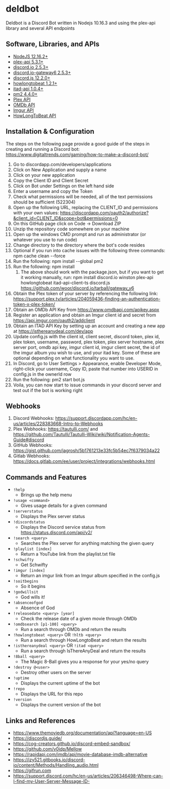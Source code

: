 # deldbot

Deldbot is a Discord Bot written in Nodejs 10.16.3 and using the plex-api library and several API endpoints

## Software, Libraries, and APIs

* [NodeJS 12.16.2+](https://nodejs.org/en/download/)
* [plex-api 5.3.1+](https://www.npmjs.com/package/plex-api/)
* [discord.io 2.5.3+](https://izy521.gitbooks.io/discord-io/content/)
* [discord.io-gateway6 2.5.3+](https://www.npmjs.com/package/discord.io/)
* [discord.js 12.2.0+](https://www.npmjs.com/package/discord.js/)
* [howlongtobeat 1.2.1+](https://www.npmjs.com/package/howlongtobeat/)
* [itad-api 1.0.4+](https://www.npmjs.com/package/itad-api-client-ts/)
* [pm2 4.4.0+](https://www.npmjs.com/package/pm2)
* [Plex API](https://github.com/Arcanemagus/plex-api/wiki/)
* [OMDb API](https://www.omdbapi.com/)
* [Imgur API](https://api.imgur.com/)
* [HowLongToBeat API](https://itad.docs.apiary.io/)

## Installation & Configuration

The steps on the following page provide a good guide of the steps in creating and running a Discord bot: https://www.digitaltrends.com/gaming/how-to-make-a-discord-bot/

1. Go to discordapp.com/developers/applications
1. Click on New Application and supply a name
1. Click on your new application 
1. Copy the Client ID and Client Secret
1. Click on Bot under Settings on the left hand side
1. Enter a username and copy the Token
1. Check what permissions will be needed, all of the text permissions should be sufficient (522304)
1. Open up the following URL, replacing the CLIENT_ID and permissions with your own values: https://discordapp.com/oauth2/authorize?&client_id=CLIENT_ID&scope=bot&permissions=0
1. On this GitHub page click on Code -> Download ZIP
1. Unzip the repository code somewhere on your machine
1. Open up the windows CMD prompt and run as administrator  (or whatever you use to run code)
1. Change directory to the directory where the bot's code resides
1. Optional if you run into cache issues with the following three commands: npm cache clean --force
1. Run the following: npm install --global pm2
1. Run the following: npm install
   1. The above should work with the package.json, but if you want to get it working manually, run: npm install discord.io winston plex-api howlongtobeat itad-api-client-ts discord.js https://github.com/woor/discord.io/tarball/gateway_v6
1. Obtain the Plex token of your server by referencing the following link: https://support.plex.tv/articles/204059436-finding-an-authentication-token-x-plex-token/
1. Obtain an OMDb API Key from https://www.omdbapi.com/apikey.aspx
1. Register an application and obtain an Imgur client id and secret from https://api.imgur.com/oauth2/addclient
1. Obtain an ITAD API Key by setting up an account and creating a new app at https://isthereanydeal.com/dev/app
1. Update config.js with the client id, client secret, discord token, plex id, plex token, username, password, plex token, plex server hostname, plex server port, omdb api key, imgur client id, imgur client secret, the id of the imgur album you wish to use, and your itad key. Some of these are optional depending on what functionality you want to use.
1. In Discord, go to User Settings > Appearance, enable Developer Mode, right-click your username, Copy ID, paste that number into USERID in config.js in the ownerId row
1. Run the following: pm2 start bot.js
1. Voila, you can now start to issue commands in your discord server and test out if the bot is working right

## Webhooks

1. Discord Webhooks: https://support.discordapp.com/hc/en-us/articles/228383668-Intro-to-Webhooks
1. Plex Webhooks: https://tautulli.com/ and https://github.com/Tautulli/Tautulli-Wiki/wiki/Notification-Agents-Guide#discord
1. GitHub Webhooks: https://gist.github.com/jagrosh/5b1761213e33fc5b54ec7f6379034a22
1. Gitlab Webhooks: https://docs.gitlab.com/ee/user/project/integrations/webhooks.html

## Commands and Features

* `!help`
    * Brings up the help menu
* `!usage <command>`
    * Gives usage details for a given command
* `!serverstatus`
    * Displays the Plex server status
* `!discordstatus`
    * Displays the Discord service status from https://status.discord.com/api/v2/
* `!search <query>`
    * Searches the Plex server for anything matching the given query
* `!playlist [index]`
    * Return a YouTube link from the playlist.txt file
* `!schwifty`
    * Get Schwifty
* `!imgur [index]`
    * Return an imgur link from an Imgur album specified in the config.js
* `!soitbegins`
    * So it begins
* `!godwillsit`
    * God wills it!
* `!absenceofgod`
    * Absence of God
* `!releasedate <query> [year]`
    * Check the release date of a given movie through OMDb
* `!omdbsearch [p1-100] <query>`
    * Run a search through OMDb and return the results
* `!howlongtobeat <query>` OR `!hltb <query>`
    * Run a search through HowLongtoBeat and return the results
* `!isthereanydeal <query>` OR `!itad <query>`
    * Run a search through IsThereAnyDeal and return the results
* `!8ball <query>`
    * The Magic 8-Ball gives you a response for your yes/no query
* `!destroy @<user>`
    * Destroy other users on the server
* `!uptime`
    * Displays the current uptime of the bot
* `!repo`
    * Displays the URL for this repo
* `!version`
    * Displays the current version of the bot

## Links and References

* https://www.themoviedb.org/documentation/api?language=en-US
* https://discordjs.guide/
* https://cog-creators.github.io/discord-embed-sandbox/
* https://github.com/v0idp/Mellow
* https://rapidapi.com/imdb/api/movie-database-imdb-alternative
* https://izy521.gitbooks.io/discord-io/content/Methods/Handling_audio.html
* https://gifrun.com
* https://support.discord.com/hc/en-us/articles/206346498-Where-can-I-find-my-User-Server-Message-ID-
